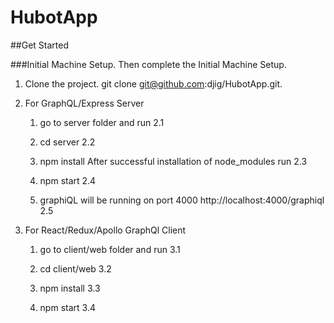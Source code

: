 # HubotApp
 
##Get Started

###Initial Machine Setup.  Then complete the Initial Machine Setup.
1. Clone the project. git clone git@github.com:djig/HubotApp.git.

2. For GraphQL/Express Server 

    1. go to server folder and run 2.1

    2. cd server 2.2

    3. npm install After successful  installation of node_modules run 2.3
    4. npm start 2.4
    5. graphiQL will be running on port 4000 http://localhost:4000/graphiql 2.5


3. For React/Redux/Apollo GraphQl Client

    1. go to client/web folder and run 3.1

    2. cd client/web 3.2
    3. npm install 3.3
    4. npm start 3.4 
